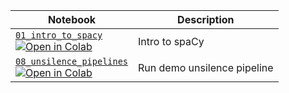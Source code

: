 | Notebook                                                                                                  | Description                 |
| --------------------------------------------------------------------------------------------------------- | --------------------------- |
| [`01_intro_to_spacy`][01_intro_to_spacy]<br />[![Open in Colab][colab]][01_intro_to_spacy]                | Intro to spaCy              |
| [`08_unsilence_pipelines`][08_unsilence_pipelines]<br />[![Open in Colab][colab]][08_unsilence_pipelines] | Run demo unsilence pipeline |

[colab]: https://gistcdn.githack.com/ines/dcf354aa71a7665ae19871d7fd14a4e0/raw/461fc1f61a7bc5860f943cd4b6bcfabb8c8906e7/colab-badge.svg
[01_intro_to_spacy]: notebooks/01_intro_to_spacy.ipynb
[01_intro_to_spacy_colab]: https://colab.research.google.com/github/adrianeboyd/workshop-dh2023/blob/main/notebooks/01_intro_to_spacy.ipynb
[08_unsilence_pipelines]: notebooks/08_unsilence_pipelines.ipynb
[08_unsilence_pipelines]: https://colab.research.google.com/github/adrianeboyd/workshop-dh2023/blob/main/notebooks/08_unsilence_pipelines.ipynb
